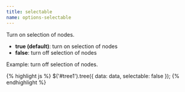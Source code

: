 ```yaml
---
title: selectable
name: options-selectable
---
```


Turn on selection of nodes.

* **true (default)**: turn on selection of nodes
* **false**: turn off selection of nodes

Example: turn off selection of nodes.

{% highlight js %}
$('#tree1').tree({
    data: data,
    selectable: false
});
{% endhighlight %}
